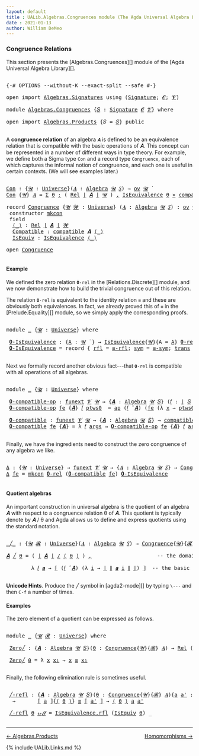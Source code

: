 ```yaml
---
layout: default
title : UALib.Algebras.Congruences module (The Agda Universal Algebra Library)
date : 2021-01-13
author: William DeMeo
---
```


### <a id="congruence-relations">Congruence Relations</a>

This section presents the [Algebras.Congruences][] module of the [Agda Universal Algebra Library][].

<pre class="Agda">

<a id="320" class="Symbol">{-#</a> <a id="324" class="Keyword">OPTIONS</a> <a id="332" class="Pragma">--without-K</a> <a id="344" class="Pragma">--exact-split</a> <a id="358" class="Pragma">--safe</a> <a id="365" class="Symbol">#-}</a>

<a id="370" class="Keyword">open</a> <a id="375" class="Keyword">import</a> <a id="382" href="Algebras.Signatures.html" class="Module">Algebras.Signatures</a> <a id="402" class="Keyword">using</a> <a id="408" class="Symbol">(</a><a id="409" href="Algebras.Signatures.html#1299" class="Function">Signature</a><a id="418" class="Symbol">;</a> <a id="420" href="Prelude.Preliminaries.html#5600" class="Generalizable">𝓞</a><a id="421" class="Symbol">;</a> <a id="423" href="Universes.html#262" class="Generalizable">𝓥</a><a id="424" class="Symbol">)</a>

<a id="427" class="Keyword">module</a> <a id="434" href="Algebras.Congruences.html" class="Module">Algebras.Congruences</a> <a id="455" class="Symbol">{</a><a id="456" href="Algebras.Congruences.html#456" class="Bound">𝑆</a> <a id="458" class="Symbol">:</a> <a id="460" href="Algebras.Signatures.html#1299" class="Function">Signature</a> <a id="470" href="Prelude.Preliminaries.html#5600" class="Generalizable">𝓞</a> <a id="472" href="Universes.html#262" class="Generalizable">𝓥</a><a id="473" class="Symbol">}</a> <a id="475" class="Keyword">where</a>

<a id="482" class="Keyword">open</a> <a id="487" class="Keyword">import</a> <a id="494" href="Algebras.Products.html" class="Module">Algebras.Products</a> <a id="512" class="Symbol">{</a><a id="513" class="Argument">𝑆</a> <a id="515" class="Symbol">=</a> <a id="517" href="Algebras.Congruences.html#456" class="Bound">𝑆</a><a id="518" class="Symbol">}</a> <a id="520" class="Keyword">public</a>

</pre>

A **congruence relation** of an algebra `𝑨` is defined to be an equivalence relation that is compatible with the basic operations of 𝑨.  This concept can be represented in a number of different ways in type theory.  For example, we define both a Sigma type `Con` and a record type `Congruence`, each of which captures the informal notion of congruence, and each one is useful in certain contexts. (We will see examples later.)

<pre class="Agda">

<a id="Con"></a><a id="982" href="Algebras.Congruences.html#982" class="Function">Con</a> <a id="986" class="Symbol">:</a> <a id="988" class="Symbol">{</a><a id="989" href="Algebras.Congruences.html#989" class="Bound">𝓤</a> <a id="991" class="Symbol">:</a> <a id="993" href="Agda.Primitive.html#423" class="Function">Universe</a><a id="1001" class="Symbol">}(</a><a id="1003" href="Algebras.Congruences.html#1003" class="Bound">𝑨</a> <a id="1005" class="Symbol">:</a> <a id="1007" href="Algebras.Algebras.html#694" class="Function">Algebra</a> <a id="1015" href="Algebras.Congruences.html#989" class="Bound">𝓤</a> <a id="1017" href="Algebras.Congruences.html#456" class="Bound">𝑆</a><a id="1018" class="Symbol">)</a> <a id="1020" class="Symbol">→</a> <a id="1022" href="Algebras.Products.html#1918" class="Function">ov</a> <a id="1025" href="Algebras.Congruences.html#989" class="Bound">𝓤</a> <a id="1027" href="Universes.html#403" class="Function Operator">̇</a>
<a id="1029" href="Algebras.Congruences.html#982" class="Function">Con</a> <a id="1033" class="Symbol">{</a><a id="1034" href="Algebras.Congruences.html#1034" class="Bound">𝓤</a><a id="1035" class="Symbol">}</a> <a id="1037" href="Algebras.Congruences.html#1037" class="Bound">𝑨</a> <a id="1039" class="Symbol">=</a> <a id="1041" href="MGS-MLTT.html#3074" class="Function">Σ</a> <a id="1043" href="Algebras.Congruences.html#1043" class="Bound">θ</a> <a id="1045" href="MGS-MLTT.html#3074" class="Function">꞉</a> <a id="1047" class="Symbol">(</a> <a id="1049" href="Relations.Discrete.html#7647" class="Function">Rel</a> <a id="1053" href="Prelude.Preliminaries.html#13523" class="Function Operator">∣</a> <a id="1055" href="Algebras.Congruences.html#1037" class="Bound">𝑨</a> <a id="1057" href="Prelude.Preliminaries.html#13523" class="Function Operator">∣</a> <a id="1059" href="Algebras.Congruences.html#1034" class="Bound">𝓤</a> <a id="1061" class="Symbol">)</a> <a id="1063" href="MGS-MLTT.html#3074" class="Function">,</a> <a id="1065" href="Relations.Quotients.html#1853" class="Record">IsEquivalence</a> <a id="1079" href="Algebras.Congruences.html#1043" class="Bound">θ</a> <a id="1081" href="MGS-MLTT.html#3515" class="Function Operator">×</a> <a id="1083" href="Algebras.Algebras.html#5906" class="Function">compatible</a> <a id="1094" href="Algebras.Congruences.html#1037" class="Bound">𝑨</a> <a id="1096" href="Algebras.Congruences.html#1043" class="Bound">θ</a>

<a id="1099" class="Keyword">record</a> <a id="Congruence"></a><a id="1106" href="Algebras.Congruences.html#1106" class="Record">Congruence</a> <a id="1117" class="Symbol">{</a><a id="1118" href="Algebras.Congruences.html#1118" class="Bound">𝓤</a> <a id="1120" href="Algebras.Congruences.html#1120" class="Bound">𝓦</a> <a id="1122" class="Symbol">:</a> <a id="1124" href="Agda.Primitive.html#423" class="Function">Universe</a><a id="1132" class="Symbol">}</a> <a id="1134" class="Symbol">(</a><a id="1135" href="Algebras.Congruences.html#1135" class="Bound">𝑨</a> <a id="1137" class="Symbol">:</a> <a id="1139" href="Algebras.Algebras.html#694" class="Function">Algebra</a> <a id="1147" href="Algebras.Congruences.html#1118" class="Bound">𝓤</a> <a id="1149" href="Algebras.Congruences.html#456" class="Bound">𝑆</a><a id="1150" class="Symbol">)</a> <a id="1152" class="Symbol">:</a> <a id="1154" href="Algebras.Products.html#1918" class="Function">ov</a> <a id="1157" href="Algebras.Congruences.html#1120" class="Bound">𝓦</a> <a id="1159" href="Agda.Primitive.html#636" class="Function Operator">⊔</a> <a id="1161" href="Algebras.Congruences.html#1118" class="Bound">𝓤</a> <a id="1163" href="Universes.html#403" class="Function Operator">̇</a>  <a id="1166" class="Keyword">where</a>
 <a id="1173" class="Keyword">constructor</a> <a id="mkcon"></a><a id="1185" href="Algebras.Congruences.html#1185" class="InductiveConstructor">mkcon</a>
 <a id="1192" class="Keyword">field</a>
  <a id="Congruence.⟨_⟩"></a><a id="1200" href="Algebras.Congruences.html#1200" class="Field Operator">⟨_⟩</a> <a id="1204" class="Symbol">:</a> <a id="1206" href="Relations.Discrete.html#7647" class="Function">Rel</a> <a id="1210" href="Prelude.Preliminaries.html#13523" class="Function Operator">∣</a> <a id="1212" href="Algebras.Congruences.html#1135" class="Bound">𝑨</a> <a id="1214" href="Prelude.Preliminaries.html#13523" class="Function Operator">∣</a> <a id="1216" href="Algebras.Congruences.html#1120" class="Bound">𝓦</a>
  <a id="Congruence.Compatible"></a><a id="1220" href="Algebras.Congruences.html#1220" class="Field">Compatible</a> <a id="1231" class="Symbol">:</a> <a id="1233" href="Algebras.Algebras.html#5906" class="Function">compatible</a> <a id="1244" href="Algebras.Congruences.html#1135" class="Bound">𝑨</a> <a id="1246" href="Algebras.Congruences.html#1200" class="Field Operator">⟨_⟩</a>
  <a id="Congruence.IsEquiv"></a><a id="1252" href="Algebras.Congruences.html#1252" class="Field">IsEquiv</a> <a id="1260" class="Symbol">:</a> <a id="1262" href="Relations.Quotients.html#1853" class="Record">IsEquivalence</a> <a id="1276" href="Algebras.Congruences.html#1200" class="Field Operator">⟨_⟩</a>

<a id="1281" class="Keyword">open</a> <a id="1286" href="Algebras.Congruences.html#1106" class="Module">Congruence</a>

</pre>



#### <a id="example">Example</a>

We defined the zero relation `𝟎-rel` in the [Relations.Discrete][] module, and we now demonstrate how to build the trivial congruence out of this relation.

The relation `𝟎-rel` is equivalent to the identity relation `≡` and these are obviously both equivalences. In fact, we already proved this of `≡` in the [Prelude.Equality][] module, so we simply apply the corresponding proofs.

<pre class="Agda">

<a id="1745" class="Keyword">module</a> <a id="1752" href="Algebras.Congruences.html#1752" class="Module">_</a> <a id="1754" class="Symbol">{</a><a id="1755" href="Algebras.Congruences.html#1755" class="Bound">𝓤</a> <a id="1757" class="Symbol">:</a> <a id="1759" href="Agda.Primitive.html#423" class="Function">Universe</a><a id="1767" class="Symbol">}</a> <a id="1769" class="Keyword">where</a>

 <a id="1777" href="Algebras.Congruences.html#1777" class="Function">𝟎-IsEquivalence</a> <a id="1793" class="Symbol">:</a> <a id="1795" class="Symbol">{</a><a id="1796" href="Algebras.Congruences.html#1796" class="Bound">A</a> <a id="1798" class="Symbol">:</a> <a id="1800" href="Algebras.Congruences.html#1755" class="Bound">𝓤</a> <a id="1802" href="Universes.html#403" class="Function Operator">̇</a> <a id="1804" class="Symbol">}</a> <a id="1806" class="Symbol">→</a> <a id="1808" href="Relations.Quotients.html#1853" class="Record">IsEquivalence</a><a id="1821" class="Symbol">{</a><a id="1822" href="Algebras.Congruences.html#1755" class="Bound">𝓤</a><a id="1823" class="Symbol">}{</a><a id="1825" class="Argument">A</a> <a id="1827" class="Symbol">=</a> <a id="1829" href="Algebras.Congruences.html#1796" class="Bound">A</a><a id="1830" class="Symbol">}</a> <a id="1832" href="Relations.Discrete.html#8176" class="Function">𝟎-rel</a>
 <a id="1839" href="Algebras.Congruences.html#1777" class="Function">𝟎-IsEquivalence</a> <a id="1855" class="Symbol">=</a> <a id="1857" class="Keyword">record</a> <a id="1864" class="Symbol">{</a> <a id="1866" href="Relations.Quotients.html#1921" class="Field">rfl</a> <a id="1870" class="Symbol">=</a> <a id="1872" href="Prelude.Equality.html#2069" class="Function">≡-rfl</a><a id="1877" class="Symbol">;</a> <a id="1879" href="Relations.Quotients.html#1946" class="Field">sym</a> <a id="1883" class="Symbol">=</a> <a id="1885" href="Prelude.Equality.html#2111" class="Function">≡-sym</a><a id="1890" class="Symbol">;</a> <a id="1892" href="Relations.Quotients.html#1971" class="Field">trans</a> <a id="1898" class="Symbol">=</a> <a id="1900" href="Prelude.Equality.html#2225" class="Function">≡-trans</a> <a id="1908" class="Symbol">}</a>

</pre>

Next we formally record another obvious fact---that `𝟎-rel` is compatible with all operations of all algebras.

<pre class="Agda">

<a id="2049" class="Keyword">module</a> <a id="2056" href="Algebras.Congruences.html#2056" class="Module">_</a> <a id="2058" class="Symbol">{</a><a id="2059" href="Algebras.Congruences.html#2059" class="Bound">𝓤</a> <a id="2061" class="Symbol">:</a> <a id="2063" href="Agda.Primitive.html#423" class="Function">Universe</a><a id="2071" class="Symbol">}</a> <a id="2073" class="Keyword">where</a>

 <a id="2081" href="Algebras.Congruences.html#2081" class="Function">𝟎-compatible-op</a> <a id="2097" class="Symbol">:</a> <a id="2099" href="MGS-FunExt-from-Univalence.html#393" class="Function">funext</a> <a id="2106" href="Algebras.Congruences.html#472" class="Bound">𝓥</a> <a id="2108" href="Algebras.Congruences.html#2059" class="Bound">𝓤</a> <a id="2110" class="Symbol">→</a> <a id="2112" class="Symbol">{</a><a id="2113" href="Algebras.Congruences.html#2113" class="Bound">𝑨</a> <a id="2115" class="Symbol">:</a> <a id="2117" href="Algebras.Algebras.html#694" class="Function">Algebra</a> <a id="2125" href="Algebras.Congruences.html#2059" class="Bound">𝓤</a> <a id="2127" href="Algebras.Congruences.html#456" class="Bound">𝑆</a><a id="2128" class="Symbol">}</a> <a id="2130" class="Symbol">(</a><a id="2131" href="Algebras.Congruences.html#2131" class="Bound">𝑓</a> <a id="2133" class="Symbol">:</a> <a id="2135" href="Prelude.Preliminaries.html#13523" class="Function Operator">∣</a> <a id="2137" href="Algebras.Congruences.html#456" class="Bound">𝑆</a> <a id="2139" href="Prelude.Preliminaries.html#13523" class="Function Operator">∣</a><a id="2140" class="Symbol">)</a> <a id="2142" class="Symbol">→</a> <a id="2144" href="Relations.Discrete.html#9988" class="Function">compatible-fun</a> <a id="2159" class="Symbol">(</a><a id="2160" href="Algebras.Congruences.html#2131" class="Bound">𝑓</a> <a id="2162" href="Algebras.Algebras.html#2991" class="Function Operator">̂</a> <a id="2164" href="Algebras.Congruences.html#2113" class="Bound">𝑨</a><a id="2165" class="Symbol">)</a> <a id="2167" href="Relations.Discrete.html#8176" class="Function">𝟎-rel</a>
 <a id="2174" href="Algebras.Congruences.html#2081" class="Function">𝟎-compatible-op</a> <a id="2190" href="Algebras.Congruences.html#2190" class="Bound">fe</a> <a id="2193" class="Symbol">{</a><a id="2194" href="Algebras.Congruences.html#2194" class="Bound">𝑨</a><a id="2195" class="Symbol">}</a> <a id="2197" href="Algebras.Congruences.html#2197" class="Bound">𝑓</a> <a id="2199" href="Algebras.Congruences.html#2199" class="Bound">ptws0</a>  <a id="2206" class="Symbol">=</a> <a id="2208" href="MGS-MLTT.html#6613" class="Function">ap</a> <a id="2211" class="Symbol">(</a><a id="2212" href="Algebras.Congruences.html#2197" class="Bound">𝑓</a> <a id="2214" href="Algebras.Algebras.html#2991" class="Function Operator">̂</a> <a id="2216" href="Algebras.Congruences.html#2194" class="Bound">𝑨</a><a id="2217" class="Symbol">)</a> <a id="2219" class="Symbol">(</a><a id="2220" href="Algebras.Congruences.html#2190" class="Bound">fe</a> <a id="2223" class="Symbol">(λ</a> <a id="2226" href="Algebras.Congruences.html#2226" class="Bound">x</a> <a id="2228" class="Symbol">→</a> <a id="2230" href="Algebras.Congruences.html#2199" class="Bound">ptws0</a> <a id="2236" href="Algebras.Congruences.html#2226" class="Bound">x</a><a id="2237" class="Symbol">))</a>

 <a id="2242" href="Algebras.Congruences.html#2242" class="Function">𝟎-compatible</a> <a id="2255" class="Symbol">:</a> <a id="2257" href="MGS-FunExt-from-Univalence.html#393" class="Function">funext</a> <a id="2264" href="Algebras.Congruences.html#472" class="Bound">𝓥</a> <a id="2266" href="Algebras.Congruences.html#2059" class="Bound">𝓤</a> <a id="2268" class="Symbol">→</a> <a id="2270" class="Symbol">{</a><a id="2271" href="Algebras.Congruences.html#2271" class="Bound">𝑨</a> <a id="2273" class="Symbol">:</a> <a id="2275" href="Algebras.Algebras.html#694" class="Function">Algebra</a> <a id="2283" href="Algebras.Congruences.html#2059" class="Bound">𝓤</a> <a id="2285" href="Algebras.Congruences.html#456" class="Bound">𝑆</a><a id="2286" class="Symbol">}</a> <a id="2288" class="Symbol">→</a> <a id="2290" href="Algebras.Algebras.html#5906" class="Function">compatible</a> <a id="2301" href="Algebras.Congruences.html#2271" class="Bound">𝑨</a> <a id="2303" href="Relations.Discrete.html#8176" class="Function">𝟎-rel</a>
 <a id="2310" href="Algebras.Congruences.html#2242" class="Function">𝟎-compatible</a> <a id="2323" href="Algebras.Congruences.html#2323" class="Bound">fe</a> <a id="2326" class="Symbol">{</a><a id="2327" href="Algebras.Congruences.html#2327" class="Bound">𝑨</a><a id="2328" class="Symbol">}</a> <a id="2330" class="Symbol">=</a> <a id="2332" class="Symbol">λ</a> <a id="2334" href="Algebras.Congruences.html#2334" class="Bound">𝑓</a> <a id="2336" href="Algebras.Congruences.html#2336" class="Bound">args</a> <a id="2341" class="Symbol">→</a> <a id="2343" href="Algebras.Congruences.html#2081" class="Function">𝟎-compatible-op</a> <a id="2359" href="Algebras.Congruences.html#2323" class="Bound">fe</a> <a id="2362" class="Symbol">{</a><a id="2363" href="Algebras.Congruences.html#2327" class="Bound">𝑨</a><a id="2364" class="Symbol">}</a> <a id="2366" href="Algebras.Congruences.html#2334" class="Bound">𝑓</a> <a id="2368" href="Algebras.Congruences.html#2336" class="Bound">args</a>

</pre>

Finally, we have the ingredients need to construct the zero congruence of any algebra we like.

<pre class="Agda">

<a id="Δ"></a><a id="2496" href="Algebras.Congruences.html#2496" class="Function">Δ</a> <a id="2498" class="Symbol">:</a> <a id="2500" class="Symbol">{</a><a id="2501" href="Algebras.Congruences.html#2501" class="Bound">𝓤</a> <a id="2503" class="Symbol">:</a> <a id="2505" href="Agda.Primitive.html#423" class="Function">Universe</a><a id="2513" class="Symbol">}</a> <a id="2515" class="Symbol">→</a> <a id="2517" href="MGS-FunExt-from-Univalence.html#393" class="Function">funext</a> <a id="2524" href="Algebras.Congruences.html#472" class="Bound">𝓥</a> <a id="2526" href="Algebras.Congruences.html#2501" class="Bound">𝓤</a> <a id="2528" class="Symbol">→</a> <a id="2530" class="Symbol">{</a><a id="2531" href="Algebras.Congruences.html#2531" class="Bound">𝑨</a> <a id="2533" class="Symbol">:</a> <a id="2535" href="Algebras.Algebras.html#694" class="Function">Algebra</a> <a id="2543" href="Algebras.Congruences.html#2501" class="Bound">𝓤</a> <a id="2545" href="Algebras.Congruences.html#456" class="Bound">𝑆</a><a id="2546" class="Symbol">}</a> <a id="2548" class="Symbol">→</a> <a id="2550" href="Algebras.Congruences.html#1106" class="Record">Congruence</a> <a id="2561" href="Algebras.Congruences.html#2531" class="Bound">𝑨</a>
<a id="2563" href="Algebras.Congruences.html#2496" class="Function">Δ</a> <a id="2565" href="Algebras.Congruences.html#2565" class="Bound">fe</a> <a id="2568" class="Symbol">=</a> <a id="2570" href="Algebras.Congruences.html#1185" class="InductiveConstructor">mkcon</a> <a id="2576" href="Relations.Discrete.html#8176" class="Function">𝟎-rel</a> <a id="2582" class="Symbol">(</a><a id="2583" href="Algebras.Congruences.html#2242" class="Function">𝟎-compatible</a> <a id="2596" href="Algebras.Congruences.html#2565" class="Bound">fe</a><a id="2598" class="Symbol">)</a> <a id="2600" href="Algebras.Congruences.html#1777" class="Function">𝟎-IsEquivalence</a>

</pre>




#### <a id="quotient-algebras">Quotient algebras</a>

An important construction in universal algebra is the quotient of an algebra 𝑨 with respect to a congruence relation θ of 𝑨.  This quotient is typically denote by 𝑨 / θ and Agda allows us to define and express quotients using the standard notation.

<pre class="Agda">

<a id="_╱_"></a><a id="2950" href="Algebras.Congruences.html#2950" class="Function Operator">_╱_</a> <a id="2954" class="Symbol">:</a> <a id="2956" class="Symbol">{</a><a id="2957" href="Algebras.Congruences.html#2957" class="Bound">𝓤</a> <a id="2959" href="Algebras.Congruences.html#2959" class="Bound">𝓡</a> <a id="2961" class="Symbol">:</a> <a id="2963" href="Agda.Primitive.html#423" class="Function">Universe</a><a id="2971" class="Symbol">}(</a><a id="2973" href="Algebras.Congruences.html#2973" class="Bound">𝑨</a> <a id="2975" class="Symbol">:</a> <a id="2977" href="Algebras.Algebras.html#694" class="Function">Algebra</a> <a id="2985" href="Algebras.Congruences.html#2957" class="Bound">𝓤</a> <a id="2987" href="Algebras.Congruences.html#456" class="Bound">𝑆</a><a id="2988" class="Symbol">)</a> <a id="2990" class="Symbol">→</a> <a id="2992" href="Algebras.Congruences.html#1106" class="Record">Congruence</a><a id="3002" class="Symbol">{</a><a id="3003" href="Algebras.Congruences.html#2957" class="Bound">𝓤</a><a id="3004" class="Symbol">}{</a><a id="3006" href="Algebras.Congruences.html#2959" class="Bound">𝓡</a><a id="3007" class="Symbol">}</a> <a id="3009" href="Algebras.Congruences.html#2973" class="Bound">𝑨</a> <a id="3011" class="Symbol">→</a> <a id="3013" href="Algebras.Algebras.html#694" class="Function">Algebra</a> <a id="3021" class="Symbol">(</a><a id="3022" href="Algebras.Congruences.html#2957" class="Bound">𝓤</a> <a id="3024" href="Agda.Primitive.html#636" class="Function Operator">⊔</a> <a id="3026" href="Algebras.Congruences.html#2959" class="Bound">𝓡</a> <a id="3028" href="Agda.Primitive.html#606" class="Function Operator">⁺</a><a id="3029" class="Symbol">)</a> <a id="3031" href="Algebras.Congruences.html#456" class="Bound">𝑆</a>

<a id="3034" href="Algebras.Congruences.html#3034" class="Bound">𝑨</a> <a id="3036" href="Algebras.Congruences.html#2950" class="Function Operator">╱</a> <a id="3038" href="Algebras.Congruences.html#3038" class="Bound">θ</a> <a id="3040" class="Symbol">=</a> <a id="3042" class="Symbol">(</a> <a id="3044" href="Prelude.Preliminaries.html#13523" class="Function Operator">∣</a> <a id="3046" href="Algebras.Congruences.html#3034" class="Bound">𝑨</a> <a id="3048" href="Prelude.Preliminaries.html#13523" class="Function Operator">∣</a> <a id="3050" href="Relations.Quotients.html#3574" class="Function Operator">/</a> <a id="3052" href="Algebras.Congruences.html#1200" class="Field Operator">⟨</a> <a id="3054" href="Algebras.Congruences.html#3038" class="Bound">θ</a> <a id="3056" href="Algebras.Congruences.html#1200" class="Field Operator">⟩</a> <a id="3058" class="Symbol">)</a> <a id="3060" href="Prelude.Preliminaries.html#14518" class="InductiveConstructor Operator">,</a>                     <a id="3082" class="Comment">-- the domain of the quotient algebra</a>

        <a id="3129" class="Symbol">λ</a> <a id="3131" href="Algebras.Congruences.html#3131" class="Bound">𝑓</a> <a id="3133" href="Algebras.Congruences.html#3133" class="Bound">𝒂</a> <a id="3135" class="Symbol">→</a> <a id="3137" href="Relations.Quotients.html#3788" class="Function Operator">⟦</a> <a id="3139" class="Symbol">(</a><a id="3140" href="Algebras.Congruences.html#3131" class="Bound">𝑓</a> <a id="3142" href="Algebras.Algebras.html#2991" class="Function Operator">̂</a> <a id="3144" href="Algebras.Congruences.html#3034" class="Bound">𝑨</a><a id="3145" class="Symbol">)</a> <a id="3147" class="Symbol">(λ</a> <a id="3150" href="Algebras.Congruences.html#3150" class="Bound">i</a> <a id="3152" class="Symbol">→</a> <a id="3154" href="Prelude.Preliminaries.html#13523" class="Function Operator">∣</a> <a id="3156" href="Prelude.Preliminaries.html#13601" class="Function Operator">∥</a> <a id="3158" href="Algebras.Congruences.html#3133" class="Bound">𝒂</a> <a id="3160" href="Algebras.Congruences.html#3150" class="Bound">i</a> <a id="3162" href="Prelude.Preliminaries.html#13601" class="Function Operator">∥</a> <a id="3164" href="Prelude.Preliminaries.html#13523" class="Function Operator">∣</a><a id="3165" class="Symbol">)</a> <a id="3167" href="Relations.Quotients.html#3788" class="Function Operator">⟧</a>  <a id="3170" class="Comment">-- the basic operations of the quotient algebra</a>

</pre>

**Unicode Hints**. Produce the ╱ symbol in [agda2-mode][] by typing `\---` and then `C-f` a number of times.

#### <a id="examples">Examples</a>

The zero element of a quotient can be expressed as follows.

<pre class="Agda">

<a id="3452" class="Keyword">module</a> <a id="3459" href="Algebras.Congruences.html#3459" class="Module">_</a> <a id="3461" class="Symbol">{</a><a id="3462" href="Algebras.Congruences.html#3462" class="Bound">𝓤</a> <a id="3464" href="Algebras.Congruences.html#3464" class="Bound">𝓡</a> <a id="3466" class="Symbol">:</a> <a id="3468" href="Agda.Primitive.html#423" class="Function">Universe</a><a id="3476" class="Symbol">}</a> <a id="3478" class="Keyword">where</a>

 <a id="3486" href="Algebras.Congruences.html#3486" class="Function">Zero╱</a> <a id="3492" class="Symbol">:</a> <a id="3494" class="Symbol">{</a><a id="3495" href="Algebras.Congruences.html#3495" class="Bound">𝑨</a> <a id="3497" class="Symbol">:</a> <a id="3499" href="Algebras.Algebras.html#694" class="Function">Algebra</a> <a id="3507" href="Algebras.Congruences.html#3462" class="Bound">𝓤</a> <a id="3509" href="Algebras.Congruences.html#456" class="Bound">𝑆</a><a id="3510" class="Symbol">}(</a><a id="3512" href="Algebras.Congruences.html#3512" class="Bound">θ</a> <a id="3514" class="Symbol">:</a> <a id="3516" href="Algebras.Congruences.html#1106" class="Record">Congruence</a><a id="3526" class="Symbol">{</a><a id="3527" href="Algebras.Congruences.html#3462" class="Bound">𝓤</a><a id="3528" class="Symbol">}{</a><a id="3530" href="Algebras.Congruences.html#3464" class="Bound">𝓡</a><a id="3531" class="Symbol">}</a> <a id="3533" href="Algebras.Congruences.html#3495" class="Bound">𝑨</a><a id="3534" class="Symbol">)</a> <a id="3536" class="Symbol">→</a> <a id="3538" href="Relations.Discrete.html#7647" class="Function">Rel</a> <a id="3542" class="Symbol">(</a><a id="3543" href="Prelude.Preliminaries.html#13523" class="Function Operator">∣</a> <a id="3545" href="Algebras.Congruences.html#3495" class="Bound">𝑨</a> <a id="3547" href="Prelude.Preliminaries.html#13523" class="Function Operator">∣</a> <a id="3549" href="Relations.Quotients.html#3574" class="Function Operator">/</a> <a id="3551" href="Algebras.Congruences.html#1200" class="Field Operator">⟨</a> <a id="3553" href="Algebras.Congruences.html#3512" class="Bound">θ</a> <a id="3555" href="Algebras.Congruences.html#1200" class="Field Operator">⟩</a><a id="3556" class="Symbol">)(</a><a id="3558" href="Algebras.Congruences.html#3462" class="Bound">𝓤</a> <a id="3560" href="Agda.Primitive.html#636" class="Function Operator">⊔</a> <a id="3562" href="Algebras.Congruences.html#3464" class="Bound">𝓡</a> <a id="3564" href="Agda.Primitive.html#606" class="Function Operator">⁺</a><a id="3565" class="Symbol">)</a>

 <a id="3569" href="Algebras.Congruences.html#3486" class="Function">Zero╱</a> <a id="3575" href="Algebras.Congruences.html#3575" class="Bound">θ</a> <a id="3577" class="Symbol">=</a> <a id="3579" class="Symbol">λ</a> <a id="3581" href="Algebras.Congruences.html#3581" class="Bound">x</a> <a id="3583" href="Algebras.Congruences.html#3583" class="Bound">x₁</a> <a id="3586" class="Symbol">→</a> <a id="3588" href="Algebras.Congruences.html#3581" class="Bound">x</a> <a id="3590" href="Prelude.Equality.html#1231" class="Datatype Operator">≡</a> <a id="3592" href="Algebras.Congruences.html#3583" class="Bound">x₁</a>

</pre>

Finally, the following elimination rule is sometimes useful.

<pre class="Agda">

 <a id="3685" href="Algebras.Congruences.html#3685" class="Function">╱-refl</a> <a id="3692" class="Symbol">:</a> <a id="3694" class="Symbol">{</a><a id="3695" href="Algebras.Congruences.html#3695" class="Bound">𝑨</a> <a id="3697" class="Symbol">:</a> <a id="3699" href="Algebras.Algebras.html#694" class="Function">Algebra</a> <a id="3707" href="Algebras.Congruences.html#3462" class="Bound">𝓤</a> <a id="3709" href="Algebras.Congruences.html#456" class="Bound">𝑆</a><a id="3710" class="Symbol">}(</a><a id="3712" href="Algebras.Congruences.html#3712" class="Bound">θ</a> <a id="3714" class="Symbol">:</a> <a id="3716" href="Algebras.Congruences.html#1106" class="Record">Congruence</a><a id="3726" class="Symbol">{</a><a id="3727" href="Algebras.Congruences.html#3462" class="Bound">𝓤</a><a id="3728" class="Symbol">}{</a><a id="3730" href="Algebras.Congruences.html#3464" class="Bound">𝓡</a><a id="3731" class="Symbol">}</a> <a id="3733" href="Algebras.Congruences.html#3695" class="Bound">𝑨</a><a id="3734" class="Symbol">){</a><a id="3736" href="Algebras.Congruences.html#3736" class="Bound">a</a> <a id="3738" href="Algebras.Congruences.html#3738" class="Bound">a&#39;</a> <a id="3741" class="Symbol">:</a> <a id="3743" href="Prelude.Preliminaries.html#13523" class="Function Operator">∣</a> <a id="3745" href="Algebras.Congruences.html#3695" class="Bound">𝑨</a> <a id="3747" href="Prelude.Preliminaries.html#13523" class="Function Operator">∣</a><a id="3748" class="Symbol">}</a>
  <a id="3752" class="Symbol">→</a>       <a id="3760" href="Relations.Quotients.html#3788" class="Function Operator">⟦</a> <a id="3762" href="Algebras.Congruences.html#3736" class="Bound">a</a> <a id="3764" href="Relations.Quotients.html#3788" class="Function Operator">⟧</a><a id="3765" class="Symbol">{</a><a id="3766" href="Algebras.Congruences.html#1200" class="Field Operator">⟨</a> <a id="3768" href="Algebras.Congruences.html#3712" class="Bound">θ</a> <a id="3770" href="Algebras.Congruences.html#1200" class="Field Operator">⟩</a><a id="3771" class="Symbol">}</a> <a id="3773" href="Prelude.Equality.html#1231" class="Datatype Operator">≡</a> <a id="3775" href="Relations.Quotients.html#3788" class="Function Operator">⟦</a> <a id="3777" href="Algebras.Congruences.html#3738" class="Bound">a&#39;</a> <a id="3780" href="Relations.Quotients.html#3788" class="Function Operator">⟧</a> <a id="3782" class="Symbol">→</a> <a id="3784" href="Algebras.Congruences.html#1200" class="Field Operator">⟨</a> <a id="3786" href="Algebras.Congruences.html#3712" class="Bound">θ</a> <a id="3788" href="Algebras.Congruences.html#1200" class="Field Operator">⟩</a> <a id="3790" href="Algebras.Congruences.html#3736" class="Bound">a</a> <a id="3792" href="Algebras.Congruences.html#3738" class="Bound">a&#39;</a>

 <a id="3797" href="Algebras.Congruences.html#3685" class="Function">╱-refl</a> <a id="3804" href="Algebras.Congruences.html#3804" class="Bound">θ</a> <a id="3806" href="Prelude.Equality.html#1245" class="InductiveConstructor">𝓇ℯ𝒻𝓁</a> <a id="3811" class="Symbol">=</a> <a id="3813" href="Relations.Quotients.html#1921" class="Field">IsEquivalence.rfl</a> <a id="3831" class="Symbol">(</a><a id="3832" href="Algebras.Congruences.html#1252" class="Field">IsEquiv</a> <a id="3840" href="Algebras.Congruences.html#3804" class="Bound">θ</a><a id="3841" class="Symbol">)</a> <a id="3843" class="Symbol">_</a>

</pre>

--------------------------------------

[← Algebras.Products](Algebras.Products.html)
<span style="float:right;">[Homomorphisms →](Homomorphisms.html)</span>

{% include UALib.Links.md %}
